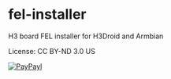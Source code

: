 # fel-installer
H3 board FEL installer for H3Droid and Armbian


License:
  CC BY-ND 3.0 US



[![PayPayl](https://img.shields.io/badge/Paypal-Me-yellow.svg)](http://paypal.me/pmpp)
